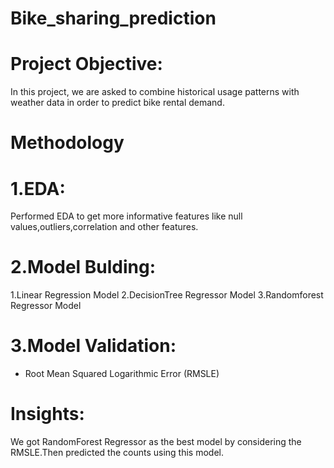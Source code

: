 # Bike_sharing_prediction
# Project Objective:
In this project, we are asked to combine historical usage patterns with weather data in order to 
predict bike rental demand.
# Methodology
# 1.EDA:
Performed EDA to get more informative features like null values,outliers,correlation and other features.
# 2.Model Bulding:
 1.Linear Regression Model
 2.DecisionTree Regressor Model
 3.Randomforest Regressor Model
# 3.Model Validation:
 * Root Mean Squared Logarithmic Error (RMSLE)
# Insights:
We got RandomForest Regressor as the best model by considering the RMSLE.Then predicted the counts using this model.

